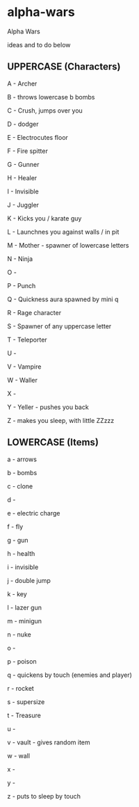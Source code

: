 # alpha-wars
Alpha Wars

ideas and to do below

UPPERCASE (Characters)
----------------------
A - Archer

B - throws lowercase b bombs

C - Crush, jumps over you

D - dodger

E - Electrocutes floor

F - Fire spitter

G - Gunner

H - Healer

I - Invisible

J - Juggler

K - Kicks you / karate guy

L - Launchnes you against walls / in pit

M - Mother - spawner of lowercase letters

N - Ninja

O - 

P - Punch

Q - Quickness aura spawned by mini q

R - Rage character

S - Spawner of any uppercase letter

T - Teleporter

U - 

V - Vampire

W - Waller

X - 

Y - Yeller - pushes you back

Z - makes you sleep, with little ZZzzz


LOWERCASE (Items)
-----------------

a - arrows

b - bombs

c - clone

d - 

e - electric charge

f - fly

g - gun

h - health

i - invisible

j - double jump

k - key

l - lazer gun

m - minigun

n - nuke

o - 

p - poison

q - quickens by touch (enemies and player)

r - rocket

s - supersize

t - Treasure

u - 

v - vault - gives random item

w - wall

x - 

y - 

z - puts to sleep by touch
